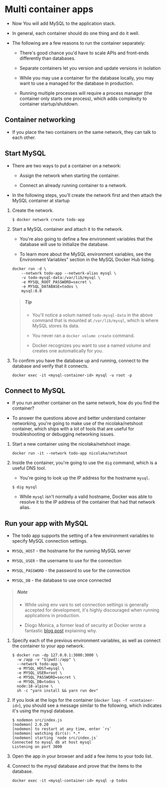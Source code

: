 # Multi container apps

- Now You will add MySQL to the application stack.

- In general, each container should do one thing and do it well.

- The following are a few reasons to run the container separately:

    - There's good chance you'd have to scale APIs and front-ends differently than databases.

    - Separate containers let you version and update versions in isolation

    - While you may use a container for the database locally, you may want to use a managed for the database in production.

    - Running multiple processes will require a process manager (the container only starts one process), which adds complexity to container startup/shutdown.

## Container networking

- If you place the two containers on the same network, they can talk to each other.

## Start MySQL

- There are two ways to put a container on a network:

    - Assign the network when starting the container.

    - Connect an already running container to a network.

- In the following steps, you'll create the network first and then attach the MySQL container at startup

1. Create the network.

    ```shell
    $ docker network create todo-app
    ```

2. Start a MySQL container and attach it to the network.

    - You're also going to define a few environment variables that the database will use to initialize the database.

    - To learn more about the MySQL environment variables, see the Environment Variables" section in the MySQL Docker Hub listing.

    ```shell
    docker run -d \
        --network todo-app --network-alias mysql \
        -v todo-mysql-data:/var/lib/mysql \
        -e MYSQL_ROOT_PASSWORD=secret \
        -e MYSQL_DATABASE=todos \
        mysql:8.0
    ```

    > ##### Tip
    >
    > - You'll notice a volum named `todo-mysql-data` in the above command that is mounted at `/var/lib/mysql`, which is where MySQL stores its data.
    >
    > - You never ran a `docker volume create` command.
    >
    > - Docker recognizes you want to use a named volume and creates one automatically for you.

3. To confirm you have the database up and running, connect to the database and verify that it connects.

    ```shell
    docker exec -it <mysql-container-id> mysql -u root -p
    ```

## Connect to MySQL

- If you run another container on the same network, how do you find the container?

- To answer the questions above and better understand container networking, you're going to make use of the nicolaka/netshoot container, which ships with a lot of tools that are useful for troubleshooting or debugging networking issues.

1. Start a new container using the nicolaka/netshoot image.

    ```shell
    docker run -it --network todo-app nicolaka/netshoot
    ```

2. Inside the container, you're going to use the `dig` command, which is a useful DNS tool.

    - You're going to look up the IP address for the hostname `mysql`.

    ```shell
    $ dig mysql
    ```

    - While `mysql` isn't normally a valid hostname, Docker was able to resolve it to the IP address of the container that had that network alias.

## Run your app with MySQL

- The todo app supports the setting of a few environment variables to specify MySQL connection settings.

- `MYSQL_HOST` - the hostname for the running MySQL server

- `MYSQL_USER` - the username to use for the connection

- `MYSQL_PASSWORD` - the password to use for the connection

- `MYSQL_DB` - the database to use once connected

> ##### Note
>
> - While using env vars to set connection settings is generally accepted for development, it's highly discouraged when running applications in production.
>
> - Diogo Monica, a former lead of security at Docker wrote a fantastic [blog post](https://blog.diogomonica.com//2017/03/27/why-you-shouldnt-use-env-variables-for-secret-data/) explaining why.

1. Specify each of the previous environment variables, as well as connect the container to your app network.

    ```shell
    $ docker run -dp 127.0.0.1:3000:3000 \
      -w /app -v "$(pwd):/app" \
      --network todo-app \
      -e MYSQL_HOST=mysql \
      -e MYSQL_USER=root \
      -e MYSQL_PASSWORD=secret \
      -e MYSQL_DB=todos \
      node:18-alpine \
      sh -c "yarn install && yarn run dev"
    ```

2. If you look at the logs for the container (`docker logs -f <container-id>`), you should see a message similar to the following, which indicates it's using the mysql database.

    ```shell
    $ nodemon src/index.js
    [nodemon] 2.0.20
    [nodemon] to restart at any time, enter `rs`
    [nodemon] watching dir(s): *.*
    [nodemon] starting `node src/index.js`
    Connected to mysql db at host mysql
    Listening on port 3000
    ```

3. Open the app in your browser and add a few items to your todo list.

4. Connect to the mysql database and prove that the items to the database.

    ```shell
    docker exec -it <mysql-container-id> mysql -p todos
    ```
